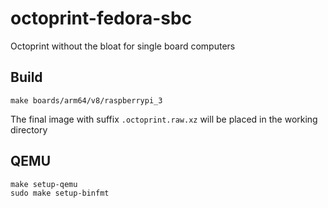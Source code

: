 # octoprint-fedora-sbc

Octoprint without the bloat for single board computers

## Build

```
make boards/arm64/v8/raspberrypi_3
```

The final image with suffix `.octoprint.raw.xz` will be placed in the working directory

## QEMU

```
make setup-qemu
sudo make setup-binfmt
```
